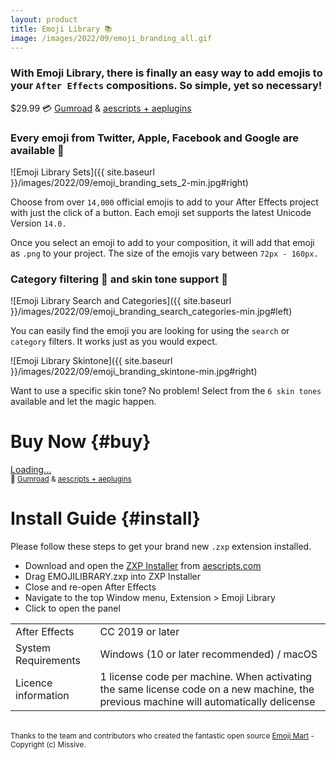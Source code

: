 ```yaml
---
layout: product
title: Emoji Library 📚
image: /images/2022/09/emoji_branding_all.gif
---
```


### With Emoji Library, there is finally an easy way to add emojis to your `After Effects` compositions. So simple, yet so necessary!

<span class="price-tag price-tag--two-lines">
  <span class="price-tag__main">$29.99</span>
  <span>💳 <a href="https://jamesxdigital.gumroad.com/l/emojilibrary">Gumroad</a> & <a href="https://aescripts.com/" target="_blank">aescripts + aeplugins</a></span>
</span>

### Every emoji from Twitter, Apple, Facebook and Google are available 👏

![Emoji Library Sets]({{ site.baseurl }}/images/2022/09/emoji_branding_sets_2-min.jpg#right)

Choose from over `14,000` official emojis to add to your After Effects project with just the click of a button. Each emoji set supports the latest Unicode Version `14.0.`

Once you select an emoji to add to your composition, it will add that emoji as `.png` to your project. The size of the emojis vary between `72px - 160px.`

### Category filtering 🔎 and skin tone support 👬

![Emoji Library Search and Categories]({{ site.baseurl }}/images/2022/09/emoji_branding_search_categories-min.jpg#left)

You can easily find the emoji you are looking for using the `search` or `category` filters. It works just as you would expect.

![Emoji Library Skintone]({{ site.baseurl }}/images/2022/09/emoji_branding_skintone-min.jpg#right)

Want to use a specific skin tone? No problem! Select from the `6 skin tones` available and let the magic happen.

# Buy Now {#buy}
<script src="https://gumroad.com/js/gumroad-embed.js"></script>
<div id="iframe-wrapper">
<div class="gumroad-product-embed"><a href="https://jamesxdigital.gumroad.com/l/emojilibrary">Loading...</a></div>
<span id="iframe-overlay" class="price-tag price-tag--two-lines">
  <span class="price-tag__main"><small>🔗 <a href="https://jamesxdigital.gumroad.com/l/emojilibrary">Gumroad</a> & <a href="https://aescripts.com/" target="_blank">aescripts + aeplugins</a></small></span>
</span>
</div>

# Install Guide {#install}
Please follow these steps to get your brand new `.zxp` extension installed.
- Download and open the <a href="https://aescripts.com/learn/zxp-installer/" target="_blank">ZXP Installer</a> from <a href="https://aescripts.com" target="_blank">aescripts.com</a>
- Drag EMOJILIBRARY.zxp into ZXP Installer
- Close and re-open After Effects
- Navigate to the top Window menu, Extension > Emoji Library
- Click to open the panel


<table>
 <tbody>
  <tr>
   <td>After Effects</td>
   <td>CC 2019 or later</td>
  </tr>
  <tr>
   <td>System Requirements</td>
   <td>Windows (10 or later recommended) / macOS</td>
  </tr>
  <tr>
   <td>Licence information</td>
   <td>1 license code per machine. When activating the same license code on a new machine, the previous machine will automatically delicense</td>
  </tr>
 </tbody>
</table>

<br/>
<small>Thanks to the team and contributors who created the fantastic open source <a href="https://github.com/missive/emoji-mart" target="_blank">Emoji Mart</a> - Copyright (c) Missive.</small>